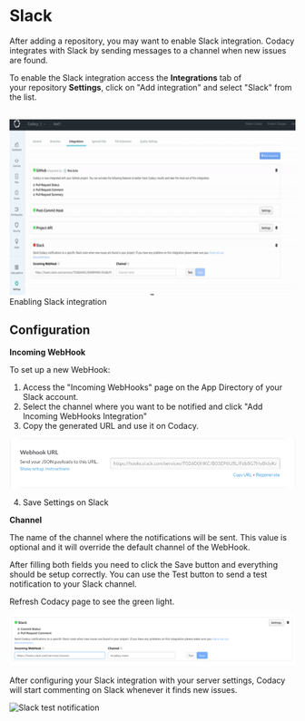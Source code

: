# Slack

After adding a repository, you may want to enable Slack integration. Codacy integrates with Slack by sending messages to a channel when new issues are found.

To enable the Slack integration access the **Integrations** tab of your repository **Settings**, click on "Add integration" and select "Slack" from the list.

 <img src="/v1.2/images/Jan-06-2017_15-36-45.gif" width="673" height="310" />
Enabling Slack integration

## Configuration

**Incoming WebHook**

To set up a new WebHook:

1.  Access the "Incoming WebHooks" page on the App Directory of your Slack account.
2.  Select the channel where you want to be notified and click "Add Incoming WebHooks Integration"
3.  Copy the generated URL and use it on Codacy.

![](../../images/slack-webhook_2.png)

4.  Save Settings on Slack

**Channel**

The name of the channel where the notifications will be sent. This value is optional and it will override the default channel of the WebHook.

After filling both fields you need to click the Save button and everything should be setup correctly.
You can use the Test button to send a test notification to your Slack channel.

Refresh Codacy page to see the green light.

![](../../images/Screen_Shot_2016-12-02_at_14.52.45.png)

After configuring your Slack integration with your server settings, Codacy will start commenting on Slack whenever it finds new issues.

![Slack test notification](../../images/Screen_Shot_2015-09-08_at_09.17.35.png)
